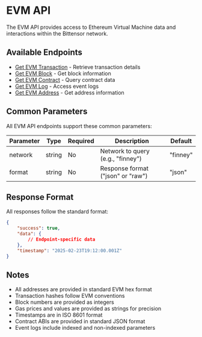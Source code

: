 # EVM API

The EVM API provides access to Ethereum Virtual Machine data and interactions within the Bittensor network.

## Available Endpoints

- [Get EVM Transaction](get-evm-transaction.md) - Retrieve transaction details
- [Get EVM Block](get-evm-block.md) - Get block information
- [Get EVM Contract](get-evm-contract.md) - Query contract data
- [Get EVM Log](get-evm-log.md) - Access event logs
- [Get EVM Address](get-evm-address.md) - Get address information

## Common Parameters

All EVM API endpoints support these common parameters:

| Parameter | Type | Required | Description | Default |
|-----------|------|----------|-------------|---------|
| network | string | No | Network to query (e.g., "finney") | "finney" |
| format | string | No | Response format ("json" or "raw") | "json" |

## Response Format

All responses follow the standard format:

```json
{
    "success": true,
    "data": {
        // Endpoint-specific data
    },
    "timestamp": "2025-02-23T19:12:00.001Z"
}
```

## Notes

- All addresses are provided in standard EVM hex format
- Transaction hashes follow EVM conventions
- Block numbers are provided as integers
- Gas prices and values are provided as strings for precision
- Timestamps are in ISO 8601 format
- Contract ABIs are provided in standard JSON format
- Event logs include indexed and non-indexed parameters 